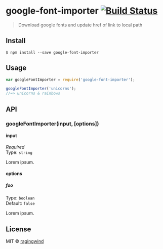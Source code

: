 # google-font-importer [![Build Status](https://travis-ci.org/ragingwind/google-font-importer.svg?branch=master)](https://travis-ci.org/ragingwind/google-font-importer)

> Download google fonts and update href of link to local path

## Install

```
$ npm install --save google-font-importer
```


## Usage

```js
var googleFontImporter = require('google-font-importer');

googleFontImporter('unicorns');
//=> unicorns & rainbows
```


## API

### googleFontImporter(input, [options])

#### input

*Required*  
Type: `string`

Lorem ipsum.

#### options

##### foo

Type: `boolean`  
Default: `false`

Lorem ipsum.


## License

MIT © [ragingwind](http://ragingwind.me)
